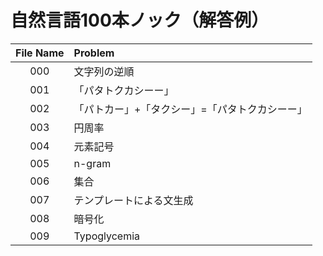 # 自然言語100本ノック（解答例）
| File Name | Problem |
|:---:|:---|
|000 |文字列の逆順 |
|001 |「パタトクカシーー」 |
|002 |「パトカー」+「タクシー」=「パタトクカシーー」 |
|003 |円周率 |
|004 |元素記号 |
|005 |n-gram |
|006 |集合 |
|007 |テンプレートによる文生成 |
|008 |暗号化 |
|009 |Typoglycemia |
